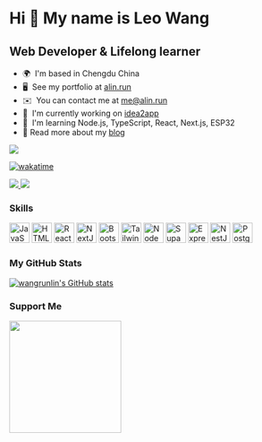 Hi 👋 My name is Leo Wang
=========================

Web Developer & Lifelong learner
--------------------------------

* 🌍  I'm based in Chengdu China
* 🖥️  See my portfolio at [alin.run](http://alin.run)
* ✉️  You can contact me at [me@alin.run](mailto:me@alin.run)
* 🚀  I'm currently working on [idea2app](http://ideapp.dev)
* 🧠  I'm learning Node.js, TypeScript, React, Next.js, ESP32
* 📖  Read more about my [blog](https://blog.wangrunlin.com)

<img src="https://komarev.com/ghpvc/?username=wangrunlin&style=for-the-badge" />

[![wakatime](https://wakatime.com/badge/user/f3ceba25-cf5b-45fe-a77e-3408dbb54530.svg?style=for-the-badge)](https://wakatime.com/@wangrunlin)

<a href="https://www.twitter.com/wangrunlin_" target="_blank" rel="noreferrer">
  <img src="https://img.shields.io/twitter/follow/wangrunlin_?logo=x&style=for-the-badge&color=ffffaf&labelColor=262626" />
</a>  
<a href="https://www.github.com/wangrunlin" target="_blank" rel="noreferrer">
  <img src="https://img.shields.io/github/followers/wangrunlin?logo=github&style=for-the-badge&color=ffffaf&labelColor=262626" />
</a>

### Skills

<p align="left">
  <a href="https://developer.mozilla.org/en-US/docs/Web/JavaScript" target="_blank" rel="noreferrer"><img
      src="https://cdn.jsdelivr.net/gh/danielcranney/profileme-dev@main/public/icons/skills/javascript-colored.svg"
      width="36" height="36" alt="JavaScript" /></a>
  <a href="https://developer.mozilla.org/en-US/docs/Glossary/HTML5" target="_blank" rel="noreferrer"><img
      src="https://cdn.jsdelivr.net/gh/danielcranney/profileme-dev@main/public/icons/skills/html5-colored.svg"
      width="36" height="36" alt="HTML5" /></a>
  <a href="https://react.dev/" target="_blank" rel="noreferrer"><img
      src="https://cdn.jsdelivr.net/gh/danielcranney/profileme-dev@main/public/icons/skills/react-colored.svg"
      width="36" height="36" alt="React" /></a>
  <a href="https://nextjs.org/docs" target="_blank" rel="noreferrer"><img
      src="https://cdn.jsdelivr.net/gh/danielcranney/profileme-dev@main/public/icons/skills/nextjs-colored-dark.svg"
      width="36" height="36" alt="NextJs" /></a>
  <a href="https://getbootstrap.com/" target="_blank" rel="noreferrer"><img
      src="https://cdn.jsdelivr.net/gh/danielcranney/profileme-dev@main/public/icons/skills/bootstrap-colored.svg"
      width="36" height="36" alt="Bootstrap" /></a>
  <a href="https://tailwindcss.com/" target="_blank" rel="noreferrer"><img
      src="https://cdn.jsdelivr.net/gh/danielcranney/profileme-dev@main/public/icons/skills/tailwindcss-colored.svg"
      width="36" height="36" alt="TailwindCSS" /></a>
  <a href="https://nodejs.org/en/" target="_blank" rel="noreferrer"><img
      src="https://cdn.jsdelivr.net/gh/danielcranney/profileme-dev@main/public/icons/skills/nodejs-colored.svg"
      width="36" height="36" alt="NodeJS" /></a>
  <a href="https://supabase.io/" target="_blank" rel="noreferrer"><img
      src="https://cdn.jsdelivr.net/gh/danielcranney/profileme-dev@main/public/icons/skills/supabase-colored.svg"
      width="36" height="36" alt="Supabase" /></a>
  <a href="https://expressjs.com/" target="_blank" rel="noreferrer"><img
      src="https://cdn.jsdelivr.net/gh/danielcranney/profileme-dev@main/public/icons/skills/express-colored-dark.svg"
      width="36" height="36" alt="Express" /></a>
  <a href="https://docs.nestjs.com/" target="_blank" rel="noreferrer"><img
      src="https://cdn.jsdelivr.net/gh/danielcranney/profileme-dev@main/public/icons/skills/nestjs-colored.svg"
      width="36" height="36" alt="NestJS" /></a>
  <a href="https://www.postgresql.org/" target="_blank" rel="noreferrer"><img
      src="https://cdn.jsdelivr.net/gh/danielcranney/profileme-dev@main/public/icons/skills/postgresql-colored.svg"
      width="36" height="36" alt="PostgreSQL" /></a>
</p>


### My GitHub Stats

<a href="http://www.github.com/wangrunlin"><img src="https://github-readme-stats.vercel.app/api?username=wangrunlin&show_icons=true&hide=&count_private=true&title_color=ffffff&text_color=bcbcbc&icon_color=ffffaf&bg_color=262626&hide_border=true&show_icons=true" alt="wangrunlin's GitHub stats" /></a>


### Support Me

<a href="https://www.buymeacoffee.com/wangrunlin"><img src="https://cdn.buymeacoffee.com/buttons/v2/default-yellow.png" width="200" /></a>
